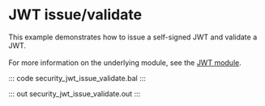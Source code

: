 # JWT issue/validate

This example demonstrates how to issue a self-signed JWT and
validate a JWT.<br/><br/>
For more information on the underlying module,
see the [JWT module](https://lib.ballerina.io/ballerina/jwt/latest/).

::: code security_jwt_issue_validate.bal :::

::: out security_jwt_issue_validate.out :::
